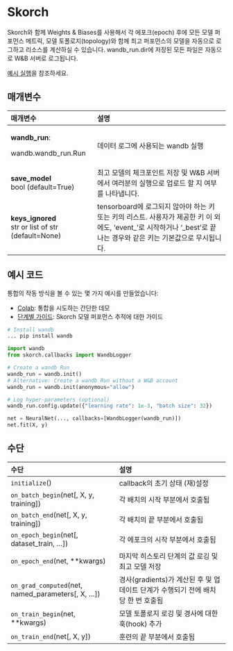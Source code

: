 # Skorch

Skorch와 함께 Weights & Biases를 사용해서 각 에포크\(epoch\) 후에 모든 모델 퍼포먼스 메트릭, 모델 토폴로지\(topology\)와 함께 최고 퍼포먼스의 모델을 자동으로 로그하고 리소스를 계산하실 수 있습니다. wandb\_run.dir에 저장된 모든 파일은 자동으로 W&B 서버로 로그됩니다.

 [예시 실행](https://app.wandb.ai/borisd13/skorch/runs/s20or4ct?workspace=user-borisd13)을 참조하세요.

## **매개변수**

<table>
  <thead>
    <tr>
      <th style="text-align:left"><b>&#xB9E4;&#xAC1C;&#xBCC0;&#xC218;</b>
      </th>
      <th style="text-align:left">&#xC124;&#xBA85;</th>
    </tr>
  </thead>
  <tbody>
    <tr>
      <td style="text-align:left">
        <p><b>wandb_run</b>:</p>
        <p>wandb.wandb_run.Run</p>
      </td>
      <td style="text-align:left">&#xB370;&#xC774;&#xD130; &#xB85C;&#xADF8;&#xC5D0; &#xC0AC;&#xC6A9;&#xB418;&#xB294;
        wandb &#xC2E4;&#xD589;</td>
    </tr>
    <tr>
      <td style="text-align:left"><b>save_model<br /></b>bool (default=True)</td>
      <td style="text-align:left">&#xCD5C;&#xACE0; &#xBAA8;&#xB378;&#xC758; &#xCCB4;&#xD06C;&#xD3EC;&#xC778;&#xD2B8;
        &#xC800;&#xC7A5; &#xBC0F; W&amp;B &#xC11C;&#xBC84;&#xC5D0;&#xC11C; &#xC5EC;&#xB7EC;&#xBD84;&#xC758;
        &#xC2E4;&#xD589;&#xC73C;&#xB85C; &#xC5C5;&#xB85C;&#xB4DC; &#xD560; &#xC9C0;
        &#xC5EC;&#xBD80;&#xB97C; &#xB098;&#xD0C0;&#xB0C5;&#xB2C8;&#xB2E4;.</td>
    </tr>
    <tr>
      <td style="text-align:left"><b>keys_ignored<br /></b>str or list of str (default=None)</td>
      <td style="text-align:left">tensorboard&#xC5D0; &#xB85C;&#xADF8;&#xB418;&#xC9C0; &#xC54A;&#xC544;&#xC57C;
        &#xD558;&#xB294; &#xD0A4; &#xB610;&#xB294; &#xD0A4;&#xC758; &#xB9AC;&#xC2A4;&#xD2B8;.
        &#xC0AC;&#xC6A9;&#xC790;&#xAC00; &#xC81C;&#xACF5;&#xD55C; &#xD0A4; &#xC774;
        &#xC678;&#xC5D0;&#xB3C4;, &#x2018;event_&#x2019;&#xB85C; &#xC2DC;&#xC791;&#xD558;&#xAC70;&#xB098;
        &#x2018;_best&#x2019;&#xB85C; &#xB05D;&#xB098;&#xB294; &#xACBD;&#xC6B0;&#xC640;
        &#xAC19;&#xC740; &#xD0A4;&#xB294; &#xAE30;&#xBCF8;&#xAC12;&#xC73C;&#xB85C;
        &#xBB34;&#xC2DC;&#xB429;&#xB2C8;&#xB2E4;.</td>
    </tr>
  </tbody>
</table>

##  **예시 코드**

 통합의 작동 방식을 볼 수 있는 몇 가지 예시를 만들었습니다:

* [Colab](https://colab.research.google.com/drive/1Bo8SqN1wNPMKv5Bn9NjwGecBxzFlaNZn?usp=sharing): 통합을 시도하는 간단한 데모
* [단계별 가이드](https://app.wandb.ai/cayush/uncategorized/reports/Automate-Kaggle-model-training-with-Skorch-and-W%26B--Vmlldzo4NTQ1NQ): Skorch 모델 퍼포먼스 추적에 대한 가이드

```python
# Install wandb
... pip install wandb

import wandb
from skorch.callbacks import WandbLogger

# Create a wandb Run
wandb_run = wandb.init()
# Alternative: Create a wandb Run without a W&B account
wandb_run = wandb.init(anonymous="allow")

# Log hyper-parameters (optional)
wandb_run.config.update({"learning rate": 1e-3, "batch size": 32})

net = NeuralNet(..., callbacks=[WandbLogger(wandb_run)])
net.fit(X, y)
```

##  **수단**

| **수단** | 설명 |
| :--- | :--- |
| `initialize`\(\) | callback의 초기 상태 \(재\)설정 |
| `on_batch_begin`\(net\[, X, y, training\]\) | 각 배치의 시작 부분에서 호출됨 |
| `on_batch_end`\(net\[, X, y, training\]\) | 각 배치의 끝 부분에서 호출됨 |
| `on_epoch_begin`\(net\[, dataset\_train, …\]\) | 각 에포크의 시작 부분에서 호출됨 |
| `on_epoch_end`\(net, \*\*kwargs\) | 마지막 히스토리 단계의 값 로깅 및 최고 모델 저장 |
| `on_grad_computed`\(net, named\_parameters\[, X, …\]\) | 경사\(gradients\)가 계산된 후 및 업데이트 단계가 수행되기 전에 배치당 한 번 호출됨 |
| `on_train_begin`\(net, \*\*kwargs\) | 모델 토폴로지 로깅 및 경사에 대한 훅\(hook\) 추가 |
| `on_train_end`\(net\[, X, y\]\) | 훈련의 끝 부분에서 호출됨 |

